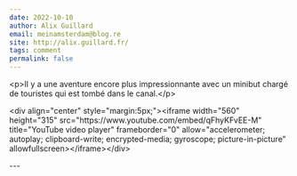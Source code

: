 ```yaml
---
date: 2022-10-10
author: Alix Guillard
email: meinamsterdam@blog.re
site: http://alix.guillard.fr/
tags: comment
permalink: false
---
```


<p>&lt;p&gt;Il y a une aventure encore plus impressionnante avec un minibut chargé de touristes qui est tombé dans le canal.&lt;/p&gt;</p>

<p>&lt;div align="center" style="margin:5px;"&gt;&lt;iframe width="560" height="315" src="https://www.youtube.com/embed/qFhyKFvEE-M" title="YouTube video player" frameborder="0" allow="accelerometer; autoplay; clipboard-write; encrypted-media; gyroscope; picture-in-picture" allowfullscreen&gt;&lt;/iframe&gt;&lt;/div&gt;</p>
---